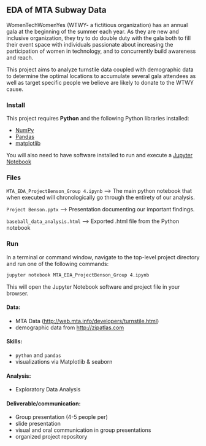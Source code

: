 ## EDA of MTA Subway Data
WomenTechWomenYes (WTWY- a fictitious organization) has an annual gala at the beginning of the summer each year. As they are new and inclusive organization, they try to do double duty with the gala both to fill their event space with individuals passionate about increasing the participation of women in technology, and to concurrently build awareness and reach.

This project aims to analyze turnstile data coupled with demographic data to determine the optimal locations to accumulate several gala attendees as well as target specific people we believe are likely to donate to the WTWY cause.  


### Install

This project requires **Python** and the following Python libraries installed:

- [NumPy](http://www.numpy.org/)
- [Pandas](http://pandas.pydata.org/)
- [matplotlib](http://matplotlib.org/)

You will also need to have software installed to run and execute a [Jupyter Notebook](http://ipython.org/notebook.html)


### Files

`MTA_EDA_ProjectBenson_Group 4.ipynb` --> The main python notebook that when executed will chronologically go through the entirety of our analysis. 

`Project Benson.pptx` --> Presentation documenting our important findings. 

`baseball_data_analysis.html` --> Exported .html file from the Python notebook

### Run

In a terminal or command window, navigate to the top-level project directory and run one of the following commands:


```bash
jupyter notebook MTA_EDA_ProjectBenson_Group 4.ipynb
```

This will open the Jupyter Notebook software and project file in your browser.

#### Data:

 * MTA Data (http://web.mta.info/developers/turnstile.html)
 * demographic data from http://zipatlas.com 
  
#### Skills:

 * `python` and `pandas`
 * visualizations via Matplotlib & seaborn

#### Analysis:

 * Exploratory Data Analysis


#### Deliverable/communication:

 * Group presentation (4-5 people per) 
 * slide presentation
 * visual and oral communication in group presentations
 * organized project repository


